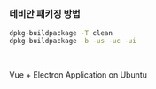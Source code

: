 <h1 id="badge"></h1>

### 데비안 패키징 방법


```bash 
dpkg-buildpackage -T clean
dpkg-buildpackage -b -us -uc -ui 
```
<br>


Vue + Electron Application on Ubuntu 
